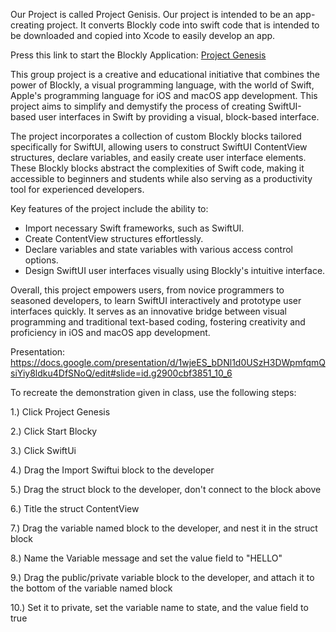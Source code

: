 Our Project is called Project Genisis. Our project is intended to be an app-creating project. It converts Blockly code into swift code that is intended to be downloaded and copied into Xcode to easily develop an app.

Press this link to start the Blockly Application: [Project Genesis](https://AidanFLG.github.io/src/)

This group project is a creative and educational initiative that combines the power of Blockly, a visual programming language, with the world of Swift, Apple's programming language for iOS and macOS app development. This project aims to simplify and demystify the process of creating SwiftUI-based user interfaces in Swift by providing a visual, block-based interface.

The project incorporates a collection of custom Blockly blocks tailored specifically for SwiftUI, allowing users to construct SwiftUI ContentView structures, declare variables, and easily create user interface elements. These Blockly blocks abstract the complexities of Swift code, making it accessible to beginners and students while also serving as a productivity tool for experienced developers.

Key features of the project include the ability to:
- Import necessary Swift frameworks, such as SwiftUI.
- Create ContentView structures effortlessly.
- Declare variables and state variables with various access control options.
- Design SwiftUI user interfaces visually using Blockly's intuitive interface.

Overall, this project empowers users, from novice programmers to seasoned developers, to learn SwiftUI interactively and prototype user interfaces quickly. It serves as an innovative bridge between visual programming and traditional text-based coding, fostering creativity and proficiency in iOS and macOS app development.

Presentation: https://docs.google.com/presentation/d/1wjeES_bDNl1d0USzH3DWpmfqmQsiYiy8ldku4DfSNoQ/edit#slide=id.g2900cbf3851_10_6

To recreate the demonstration given in class, use the following steps:

1.) Click Project Genesis

2.) Click Start Blocky

3.) Click SwiftUi

4.) Drag the Import Swiftui block to the developer

5.) Drag the struct block to the developer, don't connect to the block above

6.) Title the struct ContentView

7.) Drag the variable named block to the developer, and nest it in the struct block

8.) Name the Variable message and set the value field to "HELLO"

9.) Drag the public/private variable block to the developer, and attach it to the bottom of the variable named block

10.) Set it to private, set the variable name to state, and the value field to true
